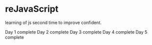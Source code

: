 # reJavaScript
learning of js second time to improve confident.

Day 1 complete
Day 2 complete
Day 3 complete
Day 4 complete
Day 5 complete
